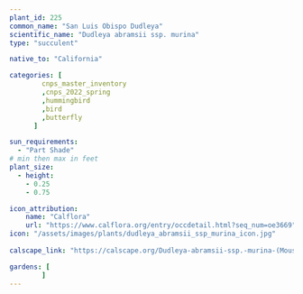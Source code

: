 ```yaml
---
plant_id: 225 
common_name: "San Luis Obispo Dudleya"
scientific_name: "Dudleya abramsii ssp. murina"
type: "succulent"

native_to: "California"

categories: [
        cnps_master_inventory
        ,cnps_2022_spring
        ,hummingbird
        ,bird
        ,butterfly
      ]

sun_requirements:
  - "Part Shade"
# min then max in feet
plant_size:
  - height: 
    - 0.25 
    - 0.75

icon_attribution: 
    name: "Calflora"
    url: "https://www.calflora.org/entry/occdetail.html?seq_num=oe3669"
icon: "/assets/images/plants/dudleya_abramsii_ssp_murina_icon.jpg"
 
calscape_link: "https://calscape.org/Dudleya-abramsii-ssp.-murina-(Mouse-gray-Dudleya)?srchcr=sc5708b64512a76"

gardens: [
        ]
---
```








